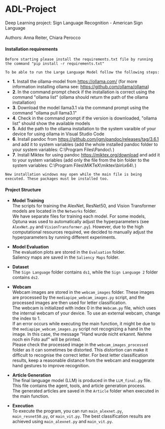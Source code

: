 # ADL-Project
Deep Learning project: Sign Language Recognition  - American Sign Language 

Authors: Anna Reiter, Chiara Perocco

#### Installation requirements 
    Before starting please install the requirements.txt file by running the command "pip install -r requirements.txt"

    To be able to run the Large Language Model follow the following steps:
-    **1.** Install the ollama-model from https://ollama.com/ (for more information installing ollama see: https://github.com/ollama/ollama)
-    **2**. In the command prompt check if the installation is correct using the command "ollama list" (ollama should return the path of the ollama installation)
-    **3**. Download the model llama3.1 via the command prompt using the command "ollama pull llama3.1"
-    **4**. Check in the command prompt if the version is downloaded, "ollama list" should show the available models
-    **5**. Add the path to the ollama installation to the system varaible of your device for using ollama in Visual Studio Code
-    **6**. Install pandoc from https://github.com/jgm/pandoc/releases/tag/3.6.1 and add it to system variables (add the whole installed pandoc folder to your system variables: C:\Program Files\Pandoc\ )
-    **7**. Install Miktex for using pandoc https://miktex.org/download and add it to your system variables (add only the file from the bin folder to the system variables: C:\Program Files\MiKTeX\miktex\bin\x64\ )

    New installation windows may open while the main file is being executed. These packages must be installed too.

#### Project Structure

- **Model Training**  
  The scripts for training the AlexNet, ResNet50, and Vision Transformer models are located in the `Networks` folder.  
  We have separate files for training each model. For some models, Optuna was used to automatically adjust the hyperparameters (see `AlexNet.py` and `VisionTransformer.py`). However, due to the high computational resources required, we decided to manually adjust the hyperparameters by running different experiments.

- **Model Evaluation**  
  The evaluation plots are stored in the `Evaluation` folder.  
  Saliency maps are saved in the `Saliency Maps` folder.

- **Dataset**  
  The `Sign Language` folder contains `ds1`, while the `Sign Language 2` folder contains `ds2`.

- **Webcam**  
  Webcam images are stored in the `webcam_images` folder. These images are processed by the `mediapipe_webcam_images.py` script, and the processed images are then used for letter classification.  
  The webcam is initialized with index 0 in the `Webcam.py` file, which uses the internal webcam of your device. To use an external webcam, change the index to 1.  
  If an error occurs while executing the main function, it might be due to the `mediapipe_webcam_images.py` script not recognizing a hand in the image. In this case, the message "Hand wurde nicht erkannt. Nehme noch ein Foto auf" will be printed.  
  Please check the processed image in the `webcam_images_processed` folder as it can sometimes be distorted. This distortion can make it difficult to recognise the correct letter. For best letter classification results, keep a reasonable distance from the webcam and exaggerate hand gestures to improve recognition.

- **Article Generation**  
  The final language model (LLM) is produced in the `LLM_final.py` file. This file contains the agent, tools, and article generation process.  
  The generated articles are saved in the `Article` folder when executed in the main function.

- **Execution**  
  To execute the program, you can run `main_alexnet.py`, `main_resnet50.py`, or `main_vit.py`. The best classification results are achieved using `main_alexnet.py` and `main_vit.py`.





    